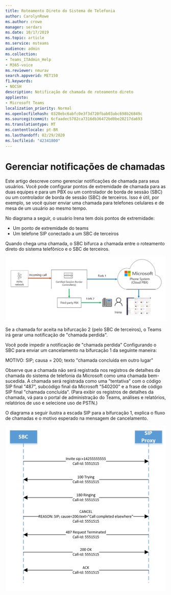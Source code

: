 ```yaml
---
title: Roteamento Direto do Sistema de Telefonia
author: CarolynRowe
ms.author: crowe
manager: serdars
ms.date: 10/17/2019
ms.topic: article
ms.service: msteams
audience: admin
ms.collection:
- Teams_ITAdmin_Help
- M365-voice
ms.reviewer: nmurav
search.appverid: MET150
f1.keywords:
- NOCSH
description: Notificação de chamada de roteamento direto
appliesto:
- Microsoft Teams
localization_priority: Normal
ms.openlocfilehash: 0320ebc6abfc0e3f3d720fbab03abc698b26849c
ms.sourcegitcommit: 6cfaadec5782ca7316db36472bd0be20217da693
ms.translationtype: MT
ms.contentlocale: pt-BR
ms.lasthandoff: 02/29/2020
ms.locfileid: "42341800"
---
```

# <a name="manage-call-notifications"></a>Gerenciar notificações de chamadas

Este artigo descreve como gerenciar notificações de chamada para seus usuários. Você pode configurar pontos de extremidade de chamada para as duas equipes e para um PBX ou um controlador de borda de sessão (SBC) ou um controlador de borda de sessão (SBC) de terceiros.  Isso é útil, por exemplo, se você quiser enviar uma chamada para telefones celulares e de mesa de um usuário ao mesmo tempo.   

No diagrama a seguir, o usuário Irena tem dois pontos de extremidade:

- Um ponto de extremidade do teams
- Um telefone SIP conectado a um SBC de terceiros

Quando chega uma chamada, o SBC bifurca a chamada entre o roteamento direto do sistema telefônico e o SBC de terceiros.


![Diagrama mostrando pontos de extremidade de equipes bifurcadas](media/direct-routing-call-notification-1.png)

Se a chamada for aceita na bifurcação 2 (pelo SBC de terceiros), o Teams irá gerar uma notificação de "chamada perdida".  

Você pode impedir a notificação de "chamada perdida" Configurando o SBC para enviar um cancelamento na bifurcação 1 da seguinte maneira:

MOTIVO: SIP; causa = 200; texto "chamada concluída em outro lugar" 

Observe que a chamada não será registrada nos registros de detalhes da chamada do sistema de telefonia da Microsoft como uma chamada bem-sucedida. A chamada será registrada como uma "tentativa" com o código SIP final "487", subcódigo final da Microsoft "540200" e a frase de código SIP final "chamada concluída".  (Para exibir os registros de detalhes da chamada, vá para o portal de administração do Teams, análises e relatórios, relatórios de uso e selecione uso de PSTN.)


O diagrama a seguir ilustra a escada SIP para a bifurcação 1, explica o fluxo de chamadas e o motivo esperado na mensagem de cancelamento. 

![Diagrama mostrando pontos de extremidade de equipes bifurcadas](media/direct-routing-call-notification-2.png)
